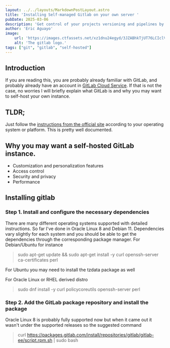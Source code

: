 ```yaml
---
layout: ../../layouts/MarkdownPostLayout.astro
title: 'Installing Self-managed Gitlab on your own server '
pubDate: 2025-03-06
description: 'Get control of your projects versioning and pipelines by installing your own self-hosted gitlab server.'
author: 'Eric Aguayo'
image:
    url: 'https://images.ctfassets.net/xz1dnu24egyd/3JZABhkTjUT76LCIclV7sH/cc2f52df0e32f639eb01c06a4816ede0/gitlab-logo-500.svg'
    alt: 'The gitlab logo.'
tags: ["git", "gitlab", "self-hosted"]
---
```


## Introduction

If you are reading this, you are probably already familiar with GitLab, and probably already have an account in [GitLab Cloud Service](https://www.gitlab.com). If that is not the case, no worries I will briefly explain what GitLab is and why you may want to self-host your own instance.

## TLDR;

Just follow the [instructions from the official site](https://about.gitlab.com/install/) according to your operating system or platform. This is pretty well documented.

## Why you may want a self-hosted GitLab instance.

* Customization and personalization features
* Access control
* Security and privacy
* Performance

## Installing gitlab

### Step 1. Install and configure the necessary dependencies

There are many different operating systems supported with detailed instructions. So far I've done in Oracle Linux 8 and Debian 11. Dependencies vary slightly for each system and you should be able to get the dependencies through the corresponding package manager. For Debian/Ubuntu for instance

> sudo apt-get update && sudo apt-get install -y curl openssh-server ca-certificates perl

For Ubuntu you may need to install the tzdata package as well

For Oracle Linux or RHEL derived distro

> sudo dnf install -y curl policycoreutils openssh-server perl

### Step 2. Add the GitLab package repository and install the package

Oracle Linux 8 is probably fully supported now but when it came out it wasn't under the supported releases so the suggested command

> curl https://packages.gitlab.com/install/repositories/gitlab/gitlab-ee/script.rpm.sh | sudo bash
